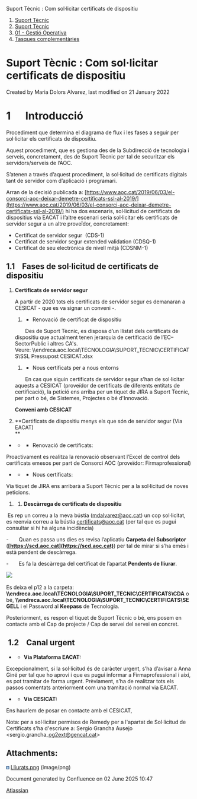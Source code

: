Suport Tècnic : Com sol·licitar certificats de dispositiu  

1.  [Suport Tècnic](index.html)
2.  [Suport Tècnic](13893782.html)
3.  [01 - Gestió Operativa](26313391.html)
4.  [Tasques complementàries](26313409.html)

Suport Tècnic : Com sol·licitar certificats de dispositiu
=========================================================

Created by Maria Dolors Alvarez, last modified on 21 January 2022

1      Introducció
==================

Procediment que determina el diagrama de flux i les fases a seguir per sol·licitar els certificats de dispositiu.

Aquest procediment, que es gestiona des de la Subdirecció de tecnologia i serveis, concretament, des de Suport Tècnic per tal de securitzar els servidors/serveis de l’AOC.

S’atenen a través d’aquest procediment, la sol·licitud de certificats digitals tant de servidor com d’aplicació i programari.

Arran de la decisió publicada a: [https://www.aoc.cat/2019/06/03/el-consorci-aoc-deixar-demetre-certificats-ssl-al-2019/](https://www.aoc.cat/2019/06/03/el-consorci-aoc-deixar-demetre-certificats-ssl-al-2019/) hi ha dos escenaris, sol·licitud de certificats de dispositius via EACAT i l’altre escenari seria sol·licitar els certificats de servidor segur a un altre proveïdor, concretament:

*   Certificat de servidor segur  (CDS-1)
*   Certificat de servidor segur extended validation (CDSQ-1)
*   Certificat de seu electrònica de nivell mitjà (CDSNM-1)

1.1    Fases de sol·licitud de certificats de dispositiu
--------------------------------------------------------

1.  **Certificats de servidor segur**  
    
    A partir de 2020 tots els certificats de servidor segur es demanaran a CESICAT - que es va signar un conveni -.
    
    1.  *   Renovació de certificat de dispositiu  
            
    
           Des de Suport Tècnic, es disposa d’un llistat dels certificats de dispositiu que actualment tenen jerarquia de certificació de l’EC–SectorPublic i altres CA's. Veure: \\\\endreca.aoc.local\\TECNOLOGIA\\SUPORT\_TECNIC\\CERTIFICATS\\SSL Pressupost CESICAT.xlsx  
    
    1.  *   Nous certificats per a nous entorns
    
           En cas que siguin certificats de servidor segur s’han de sol·licitar aquests a CESICAT (proveïdor de certificats de diferents entitats de certificació), la petició ens arriba per un tiquet de JIRA a Suport Tècnic, per part o bé, de Sistemes, Projectes o bé d'Innovació. 
    
      
    
    **Conveni amb CESICAT**
    
2.  **Certificats de dispositiu menys els que són de servidor segur (Via EACAT)  
    **

*   *   *   Renovació de certificats:

Proactivament es realitza la renovació observant l’Excel de control dels certificats emesos per part de Consorci AOC (proveïdor: Firmaprofessional)

*   *   *   Nous certificats:

Via tiquet de JIRA ens arribarà a Suport Tècnic per a la sol·licitud de noves peticions.

1.  1.  **Descàrrega de certificats de dispositiu**

 Es rep un correu a la meva bústia (mdalvarez@aoc.cat) un cop sol·licitat, es reenvia correu a la bústia [certificats@aoc.cat](mailto:certificats@aoc.cat) (per tal que es pugui consultar si hi ha alguna incidència)

\-       Quan es passa uns dies es revisa l’aplicatiu **Carpeta del Subscriptor** (**[https://scd.aoc.cat](https://scd.aoc.cat)**) per tal de mirar si s’ha emès i està pendent de descàrrega.

\-       Es fa la descàrrega del certificat de l’apartat **Pendents de lliurar**.

![](attachments/24215591/64979574.png)

  

Es deixa el p12 a la carpeta: **\\\\endreca.aoc.local\\TECNOLOGIA\\SUPORT\_TECNIC\\CERTIFICATS\\CDA** o bé, **\\\\endreca.aoc.local\\TECNOLOGIA\\SUPORT\_TECNIC\\CERTIFICATS\\SEGELL** i el Password al **Keepass** de Tecnologia.

Posteriorment, es respon el tiquet de Suport Tècnic o bé, ens posem en contacte amb el Cap de projecte / Cap de servei del servei en concret.

 1.2    Canal urgent
--------------------

*   *   **Via Plataforma EACAT:**

Excepcionalment, si la sol·licitud és de caràcter urgent, s’ha d’avisar a Anna Giné per tal que ho aprovi i que es pugui informar a Firmaprofessional i així, es pot tramitar de forma urgent. Prèviament, s’ha de realitzar tots els passos comentats anteriorment com una tramitació normal via EACAT.

  

*   *   **Via CESICAT:**

Ens hauríem de posar en contacte amb el CESICAT, 

  

Nota: per a sol·licitar permisos de Remedy per a l'apartat de Sol·licitud de Certificats s'ha d'escriure a: Sergio Grancha Ausejo <sergio.grancha\_og2ext@gencat.cat>

Attachments:
------------

![](images/icons/bullet_blue.gif) [Lliurats.png](attachments/24215591/64979574.png) (image/png)  

Document generated by Confluence on 02 June 2025 10:47

[Atlassian](http://www.atlassian.com/)